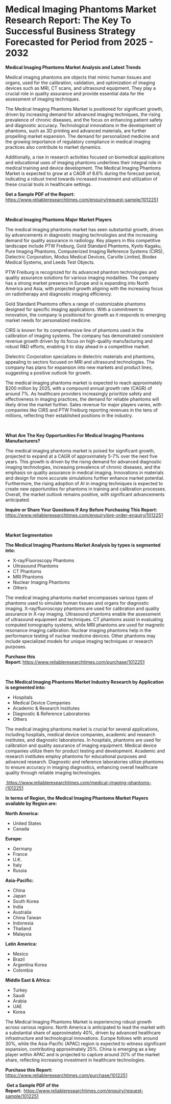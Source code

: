 <p><h1>Medical Imaging Phantoms Market Research Report: The Key To Successful Business Strategy Forecasted for Period from 2025 - 2032</h1></p><p><strong>Medical Imaging Phantoms Market Analysis and Latest Trends</strong></p>
<p><p>Medical imaging phantoms are objects that mimic human tissues and organs, used for the calibration, validation, and optimization of imaging devices such as MRI, CT scans, and ultrasound equipment. They play a crucial role in quality assurance and provide essential data for the assessment of imaging techniques.</p><p>The Medical Imaging Phantoms Market is positioned for significant growth, driven by increasing demand for advanced imaging techniques, the rising prevalence of chronic diseases, and the focus on enhancing patient safety and diagnostic accuracy. Technological innovations in the development of phantoms, such as 3D printing and advanced materials, are further propelling market expansion. The demand for personalized medicine and the growing importance of regulatory compliance in medical imaging practices also contribute to market dynamics.</p><p>Additionally, a rise in research activities focused on biomedical applications and educational uses of imaging phantoms underlines their integral role in medical training and device development. The Medical Imaging Phantoms Market is expected to grow at a CAGR of 8.6% during the forecast period, indicating a robust trend towards increased investment and utilization of these crucial tools in healthcare settings.</p></p>
<p><strong>Get a Sample PDF of the Report:&nbsp;</strong> <a href="https://www.reliableresearchtimes.com/enquiry/request-sample/1012251?utm_campaign=3503&utm_medium=2&utm_source=Github&utm_content=ia&utm_term=16042025&utm_id=medical-imaging-phantoms">https://www.reliableresearchtimes.com/enquiry/request-sample/1012251</a></p>
<p>&nbsp;</p>
<p><strong>Medical Imaging Phantoms Major Market Players</strong></p>
<p><p>The medical imaging phantoms market has seen substantial growth, driven by advancements in diagnostic imaging technologies and the increasing demand for quality assurance in radiology. Key players in this competitive landscape include PTW Freiburg, Gold Standard Phantoms, Kyoto Kagaku, Pure Imaging Phantoms, Computerized Imaging Reference Systems (CIRS), Dielectric Corporation, Modus Medical Devices, Carville Limited, Biodex Medical Systems, and Leeds Test Objects.</p><p>PTW Freiburg is recognized for its advanced phantom technologies and quality assurance solutions for various imaging modalities. The company has a strong market presence in Europe and is expanding into North America and Asia, with projected growth aligning with the increasing focus on radiotherapy and diagnostic imaging efficiency.</p><p>Gold Standard Phantoms offers a range of customizable phantoms designed for specific imaging applications. With a commitment to innovation, the company is positioned for growth as it responds to emerging market needs for personalized medicine.</p><p>CIRS is known for its comprehensive line of phantoms used in the calibration of imaging systems. The company has demonstrated consistent revenue growth driven by its focus on high-quality manufacturing and robust R&D efforts, enabling it to stay ahead in a competitive market.</p><p>Dielectric Corporation specializes in dielectric materials and phantoms, appealing to sectors focused on MRI and ultrasound technologies. The company has plans for expansion into new markets and product lines, suggesting a positive outlook for growth.</p><p>The medical imaging phantoms market is expected to reach approximately $200 million by 2025, with a compound annual growth rate (CAGR) of around 7%. As healthcare providers increasingly prioritize safety and effectiveness in imaging practices, the demand for reliable phantoms will likely drive the market further. Sales revenue for major players varies, with companies like CIRS and PTW Freiburg reporting revenues in the tens of millions, reflecting their established positions in the industry.</p></p>
<p>&nbsp;</p>
<p><strong>What Are The Key Opportunities For Medical Imaging Phantoms Manufacturers?</strong></p>
<p><p>The medical imaging phantoms market is poised for significant growth, projected to expand at a CAGR of approximately 5-7% over the next five years. This growth is driven by the rising demand for advanced diagnostic imaging technologies, increasing prevalence of chronic diseases, and the emphasis on quality assurance in medical imaging. Innovations in materials and design for more accurate simulations further enhance market potential. Furthermore, the rising adoption of AI in imaging techniques is expected to create new opportunities for phantoms in training and calibration processes. Overall, the market outlook remains positive, with significant advancements anticipated.</p></p>
<p><strong>Inquire or Share Your Questions If Any Before Purchasing This Report:</strong> <a href="https://www.reliableresearchtimes.com/enquiry/pre-order-enquiry/1012251?utm_campaign=3503&utm_medium=2&utm_source=Github&utm_content=ia&utm_term=16042025&utm_id=medical-imaging-phantoms">https://www.reliableresearchtimes.com/enquiry/pre-order-enquiry/1012251</a></p>
<p>&nbsp;</p>
<p><strong>Market Segmentation</strong></p>
<p><strong>The Medical Imaging Phantoms Market Analysis by types is segmented into:</strong></p>
<p><ul><li>X-ray/Fluoroscopy Phantoms</li><li>Ultrasound Phantoms</li><li>CT Phantoms</li><li>MRI Phantoms</li><li>Nuclear Imaging Phantoms</li><li>Others</li></ul></p>
<p><p>The medical imaging phantoms market encompasses various types of phantoms used to simulate human tissues and organs for diagnostic imaging. X-ray/fluoroscopy phantoms are used for calibration and quality assurance in X-ray imaging. Ultrasound phantoms enable the assessment of ultrasound equipment and techniques. CT phantoms assist in evaluating computed tomography systems, while MRI phantoms are used for magnetic resonance imaging calibration. Nuclear imaging phantoms help in the performance testing of nuclear medicine devices. Other phantoms may include specialized models for unique imaging techniques or research purposes.</p></p>
<p><strong>Purchase this Report:&nbsp;</strong><a href="https://www.reliableresearchtimes.com/purchase/1012251?utm_campaign=3503&utm_medium=2&utm_source=Github&utm_content=ia&utm_term=16042025&utm_id=medical-imaging-phantoms">https://www.reliableresearchtimes.com/purchase/1012251</a></p>
<p>&nbsp;</p>
<p><strong>The Medical Imaging Phantoms Market Industry Research by Application is segmented into:</strong></p>
<p><ul><li>Hospitals</li><li>Medical Device Companies</li><li>Academic & Research Institutes</li><li>Diagnostic & Reference Laboratories</li><li>Others</li></ul></p>
<p><p>The medical imaging phantoms market is crucial for several applications, including hospitals, medical device companies, academic and research institutes, and diagnostic laboratories. In hospitals, phantoms are used for calibration and quality assurance of imaging equipment. Medical device companies utilize them for product testing and development. Academic and research institutes employ phantoms for educational purposes and advanced research. Diagnostic and reference laboratories utilize phantoms to ensure accuracy in imaging diagnostics, enhancing overall healthcare quality through reliable imaging technologies.</p></p>
<p><a href="https://www.reliableresearchtimes.com/medical-imaging-phantoms-r1012251?utm_campaign=3503&utm_medium=2&utm_source=Github&utm_content=ia&utm_term=16042025&utm_id=medical-imaging-phantoms">&nbsp;https://www.reliableresearchtimes.com/medical-imaging-phantoms-r1012251</a></p>
<p><strong>In terms of Region, the Medical Imaging Phantoms Market Players available by Region are:</strong></p>
<p>
    <p> <strong> North America: </strong>
        <ul>
            <li>United States</li>
            <li>Canada</li>
        </ul>
        </p> 
    <p> <strong> Europe: </strong>
        <ul>
            <li>Germany</li>
            <li>France</li>
            <li>U.K.</li>
            <li>Italy</li>
            <li>Russia</li>
        </ul>
        </p> 
    <p> <strong> Asia-Pacific: </strong>
        <ul>
            <li>China</li>
            <li>Japan</li>
            <li>South Korea</li>
            <li>India</li>
            <li>Australia</li>
            <li>China Taiwan</li>
            <li>Indonesia</li>
            <li>Thailand</li>
            <li>Malaysia</li>
        </ul>
        </p> 
    <p> <strong> Latin America: </strong>
        <ul>
            <li>Mexico</li>
            <li>Brazil</li>
            <li>Argentina Korea</li>
            <li>Colombia</li>
        </ul>
        </p> 
    <p> <strong> Middle East & Africa: </strong>
        <ul>
            <li>Turkey</li>
            <li>Saudi</li>
            <li>Arabia</li>
            <li>UAE</li>
            <li>Korea</li>
        </ul>
    </p>
    </p>
<p><p>The Medical Imaging Phantoms Market is experiencing robust growth across various regions. North America is anticipated to lead the market with a substantial share of approximately 40%, driven by advanced healthcare infrastructure and technological innovations. Europe follows with around 30%, while the Asia-Pacific (APAC) region is expected to witness significant expansion, contributing approximately 25%. China is emerging as a key player within APAC and is projected to capture around 20% of the market share, reflecting increasing investment in healthcare technologies.</p></p>
<p><strong>Purchase this Report: </strong><a href="https://www.reliableresearchtimes.com/purchase/1012251?utm_campaign=3503&utm_medium=2&utm_source=Github&utm_content=ia&utm_term=16042025&utm_id=medical-imaging-phantoms">https://www.reliableresearchtimes.com/purchase/1012251</a></p>
<p>&nbsp;<strong>Get a Sample PDF of the Report:&nbsp;&nbsp;</strong><a href="https://www.reliableresearchtimes.com/enquiry/request-sample/1012251?utm_campaign=3503&utm_medium=2&utm_source=Github&utm_content=ia&utm_term=16042025&utm_id=medical-imaging-phantoms">https://www.reliableresearchtimes.com/enquiry/request-sample/1012251</a></p>
<p><strong></strong></p>
<p><p></p><p></p><p></p></p>
